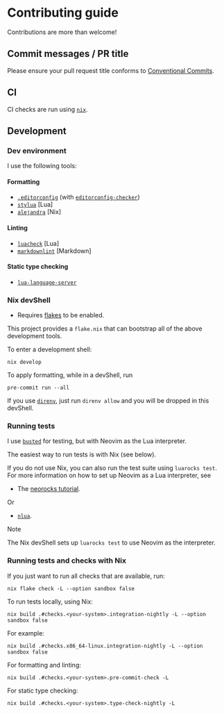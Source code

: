 # Contributing guide

Contributions are more than welcome!

## Commit messages / PR title

Please ensure your pull request title conforms to [Conventional Commits](https://www.conventionalcommits.org/en/v1.0.0/).

## CI

CI checks are run using [`nix`](https://nixos.org/download.html#download-nix).

## Development

### Dev environment

I use the following tools:

#### Formatting

- [`.editorconfig`](https://editorconfig.org/) (with [`editorconfig-checker`](https://github.com/editorconfig-checker/editorconfig-checker))
- [`stylua`](https://github.com/JohnnyMorganz/StyLua) [Lua]
- [`alejandra`](https://github.com/kamadorueda/alejandra) [Nix]

#### Linting

- [`luacheck`](https://github.com/mpeterv/luacheck) [Lua]
- [`markdownlint`](https://github.com/DavidAnson/markdownlint) [Markdown]

#### Static type checking

- [`lua-language-server`](https://github.com/LuaLS/lua-language-server/wiki/Diagnosis-Report#create-a-report)

### Nix devShell

- Requires [flakes](https://nixos.wiki/wiki/Flakes) to be enabled.

This project provides a `flake.nix` that can
bootstrap all of the above development tools.

To enter a development shell:

```console
nix develop
```

To apply formatting, while in a devShell, run

```console
pre-commit run --all
```

If you use [`direnv`](https://direnv.net/),
just run `direnv allow` and you will be dropped in this devShell.

### Running tests

I use [`busted`](https://lunarmodules.github.io/busted/) for testing,
but with Neovim as the Lua interpreter.

The easiest way to run tests is with Nix (see below).

If you do not use Nix, you can also run the test suite using `luarocks test`.
For more information on how to set up Neovim as a Lua interpreter, see

- The [neorocks tutorial](https://github.com/nvim-neorocks/neorocks#without-neolua).

Or

- [`nlua`](https://github.com/mfussenegger/nlua).

> [!NOTE]
>
> The Nix devShell sets up `luarocks test` to use Neovim as the interpreter.

### Running tests and checks with Nix

If you just want to run all checks that are available, run:

```console
nix flake check -L --option sandbox false
```

To run tests locally, using Nix:

```console
nix build .#checks.<your-system>.integration-nightly -L --option sandbox false
```

For example:

```console
nix build .#checks.x86_64-linux.integration-nightly -L --option sandbox false
```

For formatting and linting:

```console
nix build .#checks.<your-system>.pre-commit-check -L
```

For static type checking:

```console
nix build .#checks.<your-system>.type-check-nightly -L
```
